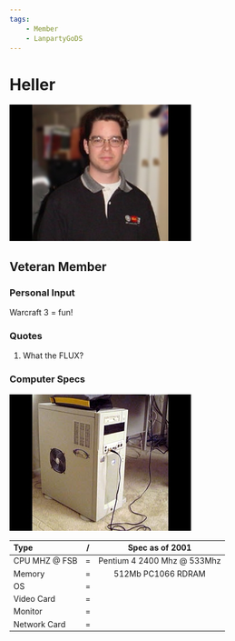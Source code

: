 ```yaml
---
tags:
    - Member
    - LanpartyGoDS
---
```


# Heller
![Heller profile picture](heller.jpg "Heller profile picture")
## Veteran Member




### Personal Input

Warcraft 3 = fun!

### Quotes
1. What the FLUX?

### Computer Specs

![Heller PC image](heller-pc.jpg "Heller PC image")

| Type          | / | Spec as of 2001                        |
| :-----------  | - | :------------------------------------: |
| CPU MHZ @ FSB | = | Pentium 4 2400 Mhz @ 533Mhz |
| Memory        | = | 512Mb PC1066 RDRAM |
| OS            | = | |
| Video Card    | = | |
| Monitor       | = | |
| Network Card  | = | |